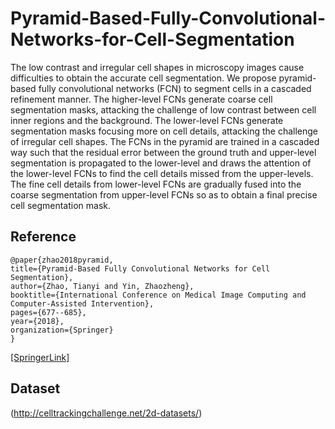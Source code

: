 # Pyramid-Based-Fully-Convolutional-Networks-for-Cell-Segmentation
The low contrast and irregular cell shapes in microscopy images cause difficulties to obtain the accurate cell segmentation. We propose pyramid-based fully convolutional networks (FCN) to segment cells in a cascaded refinement manner. The higher-level FCNs generate coarse cell segmentation masks, attacking the challenge of low contrast between cell inner regions and the background. The lower-level FCNs generate segmentation masks focusing more on cell details, attacking the challenge of irregular cell shapes. The FCNs in the pyramid are trained in a cascaded way such that the residual error between the ground truth and upper-level segmentation is propagated to the lower-level and draws the attention of the lower-level FCNs to find the cell details missed from the upper-levels. The fine cell details from lower-level FCNs are gradually fused into the coarse segmentation from upper-level FCNs so as to obtain a final precise cell segmentation mask.


## Reference
    @paper{zhao2018pyramid,
    title={Pyramid-Based Fully Convolutional Networks for Cell Segmentation},
    author={Zhao, Tianyi and Yin, Zhaozheng},
    booktitle={International Conference on Medical Image Computing and Computer-Assisted Intervention}, 
    pages={677--685},
    year={2018},
    organization={Springer}
    }
 [[SpringerLink]](https://link.springer.com/chapter/10.1007/978-3-030-00937-3_77)



## Dataset
 (http://celltrackingchallenge.net/2d-datasets/)
